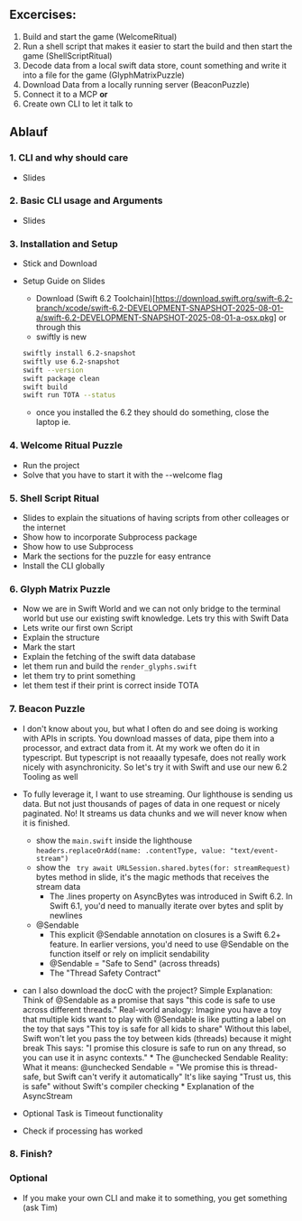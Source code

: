## Excercises:
1. Build and start the game (WelcomeRitual)
1. Run a shell script that makes it easier to start the build and then start the game (ShellScriptRitual)
1. Decode data from a local swift data store, count something and write it into a file for the game (GlyphMatrixPuzzle)
1. Download Data from a locally running server (BeaconPuzzle)
1. Connect it to a MCP **or**
1. Create own CLI to let it talk to

## Ablauf

### 1. CLI and why should care
* Slides

### 2. Basic CLI usage and Arguments
* Slides

### 3. Installation and Setup
* Stick and Download
* Setup Guide on Slides
    * Download (Swift 6.2 Toolchain)[https://download.swift.org/swift-6.2-branch/xcode/swift-6.2-DEVELOPMENT-SNAPSHOT-2025-08-01-a/swift-6.2-DEVELOPMENT-SNAPSHOT-2025-08-01-a-osx.pkg] or through this
    * swiftly is new

    ```bash
    swiftly install 6.2-snapshot
    swiftly use 6.2-snapshot
    swift --version
    swift package clean
    swift build
    swift run TOTA --status
    ```
    * once you installed the 6.2 they should do something, close the laptop ie.

### 4. Welcome Ritual Puzzle
* Run the project
* Solve that you have to start it with the --welcome flag

### 5. Shell Script Ritual
* Slides to explain the situations of having scripts from other colleages or the internet
* Show how to incorporate Subprocess package
* Show how to use Subprocess
* Mark the sections for the puzzle for easy entrance
* Install the CLI globally

### 6. Glyph Matrix Puzzle
* Now we are in Swift World and we can not only bridge to the terminal world but use our existing swift knowledge. Lets try this with Swift Data
* Lets write our first own Script
* Explain the structure
* Mark the start 
* Explain the fetching of the swift data database
* let them run and build the `render_glyphs.swift` 
* let them try to print something
* let them test if their print is correct inside TOTA

### 7. Beacon Puzzle
* I don't know about you, but what I often do and see doing is working with APIs in scripts. You download masses of data, pipe them into a processor, and extract data from it. At my work we often do it in typescript. But typescript is not reaaally typesafe, does not really work nicely with asynchronicity. So let's try it with Swift and use our new 6.2 Tooling as well
* To fully leverage it, I want to use streaming. Our lighthouse is sending us data. But not just thousands of pages of data in one request or nicely paginated. No! It streams us data chunks and we will never know when it is finished. 
    * show the `main.swift` inside the lighthouse
          ```headers.replaceOrAdd(name: .contentType, value: "text/event-stream")```
    * show the ``` try await URLSession.shared.bytes(for: streamRequest)``` bytes method in slide, it's the magic methods that receives the stream data
        * The .lines property on AsyncBytes was introduced in Swift 6.2. In Swift 6.1, you'd need to manually iterate over bytes and split by newlines
    * @Sendable
        * This explicit @Sendable annotation on closures is a Swift 6.2+ feature. In earlier versions, you'd need to use @Sendable on the function itself or rely on implicit sendability
        * @Sendable = "Safe to Send" (across threads)
        * The "Thread Safety Contract"
        
* can I also download the docC with the project?
Simple Explanation:
Think of @Sendable as a promise that says "this code is safe to use across different threads."
Real-world analogy:
Imagine you have a toy that multiple kids want to play with
@Sendable is like putting a label on the toy that says "This toy is safe for all kids to share"
Without this label, Swift won't let you pass the toy between kids (threads) because it might break
This says: "I promise this closure is safe to run on any thread, so you can use it in async contexts."
        * The @unchecked Sendable Reality:
What it means:
@unchecked Sendable = "We promise this is thread-safe, but Swift can't verify it automatically"
It's like saying "Trust us, this is safe" without Swift's compiler checking
        * Explanation of the AsyncStream 
* Optional Task is Timeout functionality
* Check if processing has worked

### 8. Finish?

### Optional
* If you make your own CLI and make it to something, you get something (ask Tim)


